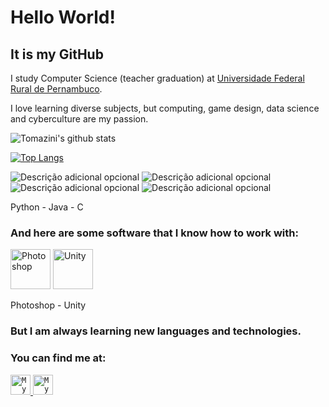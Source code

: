 
<h1>Hello World!</h1>
<h2>It is my GitHub</h2>
<p>I study Computer Science (teacher  graduation) at <a href = http://www.ufrpe.br/br/content/licenciatura-em-computa%C3%A7%C3%A3o>Universidade Federal Rural de Pernambuco</a>.</p>
<p>I love learning diverse subjects, but computing, game design, data science and cyberculture are my passion.</p>

![Tomazini's github stats](https://github-readme-stats.vercel.app/api?username=rtomazini42&count_private=false&show_icons=true&theme=material-palenight&hide_border=true&hide=stars&hide_title=true)

[![Top Langs](https://github-readme-stats.vercel.app/api/top-langs/?username=rtomazini42&hide=html,css&theme=material-palenight&hide_border=true)](https://github.com/rtomazini42/github-readme-stats)


![Descrição adicional opcional](https://img.shields.io/badge/-Java-8080ff?logo=java&logoColor=ffffff&style=flat)
![Descrição adicional opcional](https://img.shields.io/badge/-Python-8080ff?logo=python&logoColor=ffffff&style=flat)
![Descrição adicional opcional](https://img.shields.io/badge/-C-8080ff?logo=C&logoColor=ffffff&style=flat)
![Descrição adicional opcional](https://img.shields.io/badge/-JavaScript-8080ff?logo=JavaScript&logoColor=ffffff&style=flat)

</p>
<p>Python - Java - C</o>


<h3>And here are some software that I know how to work with: </h3>
<p float="left">
<img border="0" alt="Photoshop" src="https://cdn.icon-icons.com/icons2/2107/PNG/512/file_type_photoshop_icon_130268.png" width="64" height="64">
<img border="0" alt="Unity" src="https://cdn.icon-icons.com/icons2/2248/PNG/512/unity_icon_136074.png" width="64" height="64">
</p>
<p>Photoshop - Unity</p>


<h3> But I am always learning new languages and technologies. </h3>

<h3> You can find me at: </h3>

<a href="https://www.linkedin.com/in/renan-tomazini/">
  <code><img alt="My linkedin" width="32" src="https://cdn.icon-icons.com/icons2/1099/PNG/512/1485482199-linkedin_78667.png" /></code>
</a>

<a href="mailto:renantomazini@gmail.com">
  <code><img alt="My e-mail" width="32" src="https://cdn.icon-icons.com/icons2/1826/PNG/512/4202011emailgmaillogomailsocialsocialmedia-115677_115624.png" /></code>
</a>
